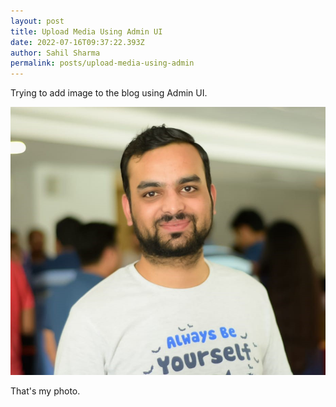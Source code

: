 ```yaml
---
layout: post
title: Upload Media Using Admin UI
date: 2022-07-16T09:37:22.393Z
author: Sahil Sharma
permalink: posts/upload-media-using-admin
---
```

Trying to add image to the blog using Admin UI.

![My Image](/assets/images/sahil-sharma.jpg "My Self")

That's my photo.